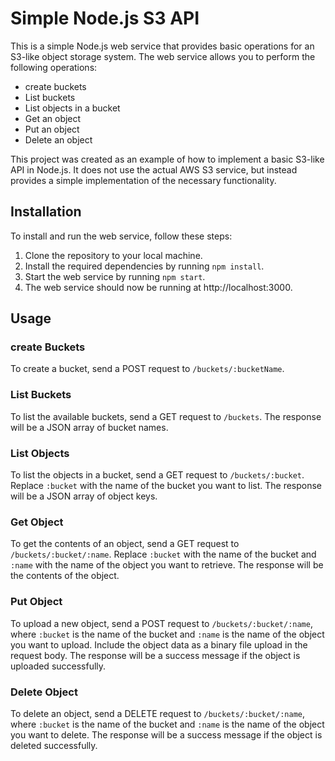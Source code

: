 # Simple Node.js S3 API

This is a simple Node.js web service that provides basic operations for an S3-like object storage system. The web service allows you to perform the following operations:

- create buckets 
- List buckets
- List objects in a bucket
- Get an object
- Put an object
- Delete an object

This project was created as an example of how to implement a basic S3-like API in Node.js. It does not use the actual AWS S3 service, but instead provides a simple implementation of the necessary functionality.

## Installation

To install and run the web service, follow these steps:

1. Clone the repository to your local machine.
2. Install the required dependencies by running `npm install`.
3. Start the web service by running `npm start`.
4. The web service should now be running at http://localhost:3000.

## Usage


### create Buckets

To create a bucket, send a POST request to `/buckets/:bucketName`.
### List Buckets

To list the available buckets, send a GET request to `/buckets`. The response will be a JSON array of bucket names.

### List Objects

To list the objects in a bucket, send a GET request to `/buckets/:bucket`. Replace `:bucket` with the name of the bucket you want to list. The response will be a JSON array of object keys.

### Get Object

To get the contents of an object, send a GET request to `/buckets/:bucket/:name`. Replace `:bucket` with the name of the bucket and `:name` with the name of the object you want to retrieve. The response will be the contents of the object.

### Put Object

To upload a new object, send a POST request to `/buckets/:bucket/:name`, where `:bucket` is the name of the bucket and `:name` is the name of the object you want to upload. Include the object data as a binary file upload in the request body. The response will be a success message if the object is uploaded successfully.

### Delete Object

To delete an object, send a DELETE request to `/buckets/:bucket/:name`, where `:bucket` is the name of the bucket and `:name` is the name of the object you want to delete. The response will be a success message if the object is deleted successfully.


